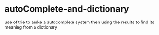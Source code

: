 # autoComplete-and-dictionary
use of trie to amke a autocomplete system then using the results to find its meaning from a dictionary
